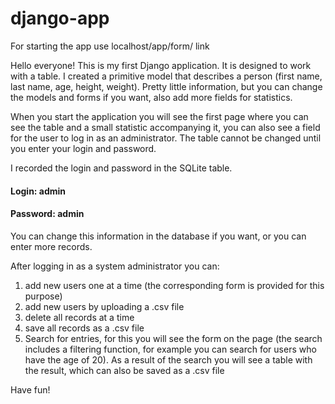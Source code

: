 # django-app

For starting the app use localhost/app/form/ link

Hello everyone! This is my first Django application. It is designed to work with a table. I created a primitive model that describes a person (first name, last name, age, height, weight). Pretty little information, but you can change the models and forms if you want, also add more fields for statistics.

When you start the application you will see the first page where you can see the table and a small statistic accompanying it, you can also see a field for the user to log in as an administrator. The table cannot be changed until you enter your login and password.

I recorded the login and password in the SQLite table.

#### Login: admin
#### Password: admin

You can change this information in the database if you want, or you can enter more records.

After logging in as a system administrator you can:

1) add new users one at a time (the corresponding form is provided for this purpose)
2) add new users by uploading a .csv file
3) delete all records at a time
4) save all records as a .csv file
5) Search for entries, for this you will see the form on the page (the search includes a filtering function, for example you can search for users who have the age of 20). As a result of the search you will see a table with the result, which can also be saved as a .csv file

Have fun!